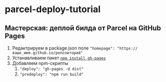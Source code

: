# parcel-deploy-tutorial

## Мастерская: деплой билда от Parcel на GitHub Pages

1. Редактрируем в package.json поле `"homepage": "https://ваше_имя.github.io/репозиторий"`
2. Устанавливаем пакет [`npm install gh-pages`](https://www.npmjs.com/package/gh-pages)
3. Добавляем npm-скрипты
   1. `"deploy": "gh-pages -d dist"`
   2. `"predeploy": "npm run build"`
